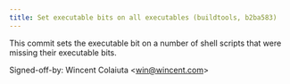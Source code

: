 ```yaml
---
title: Set executable bits on all executables (buildtools, b2ba583)
---
```


This commit sets the executable bit on a number of shell scripts that were missing their executable bits.

Signed-off-by: Wincent Colaiuta &lt;win@wincent.com&gt;
